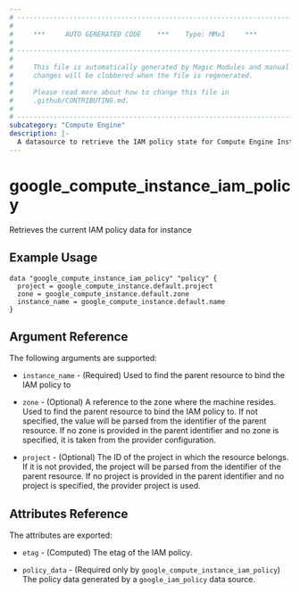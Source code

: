```yaml
---
# ----------------------------------------------------------------------------
#
#     ***     AUTO GENERATED CODE    ***    Type: MMv1     ***
#
# ----------------------------------------------------------------------------
#
#     This file is automatically generated by Magic Modules and manual
#     changes will be clobbered when the file is regenerated.
#
#     Please read more about how to change this file in
#     .github/CONTRIBUTING.md.
#
# ----------------------------------------------------------------------------
subcategory: "Compute Engine"
description: |-
  A datasource to retrieve the IAM policy state for Compute Engine Instance
---
```



# google_compute_instance_iam_policy

Retrieves the current IAM policy data for instance


## Example Usage


```hcl
data "google_compute_instance_iam_policy" "policy" {
  project = google_compute_instance.default.project
  zone = google_compute_instance.default.zone
  instance_name = google_compute_instance.default.name
}
```

## Argument Reference

The following arguments are supported:

* `instance_name` - (Required) Used to find the parent resource to bind the IAM policy to
* `zone` - (Optional) A reference to the zone where the machine resides. Used to find the parent resource to bind the IAM policy to. If not specified,
  the value will be parsed from the identifier of the parent resource. If no zone is provided in the parent identifier and no
  zone is specified, it is taken from the provider configuration.

* `project` - (Optional) The ID of the project in which the resource belongs.
    If it is not provided, the project will be parsed from the identifier of the parent resource. If no project is provided in the parent identifier and no project is specified, the provider project is used.

## Attributes Reference

The attributes are exported:

* `etag` - (Computed) The etag of the IAM policy.

* `policy_data` - (Required only by `google_compute_instance_iam_policy`) The policy data generated by
  a `google_iam_policy` data source.
